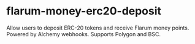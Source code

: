 # flarum-money-erc20-deposit
Allow users to deposit ERC-20 tokens and receive Flarum money points. Powered by Alchemy webhooks. Supports Polygon and BSC.
